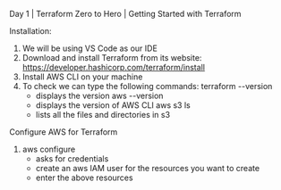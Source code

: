 Day 1 | Terraform Zero to Hero | Getting Started with Terraform

Installation:
1. We will be using VS Code as our IDE
2. Download and install Terraform from its website:
    https://developer.hashicorp.com/terraform/install
3. Install AWS CLI on your machine
4. To check we can type the following commands:
    terraform --version
    - displays the version
    aws --version
    - displays the version of AWS CLI
    aws s3 ls
    - lists all the files and directories in s3

Configure AWS for Terraform

1. aws configure
    - asks for credentials
    - create an aws IAM user for the resources you want to create
    - enter the above resources
    